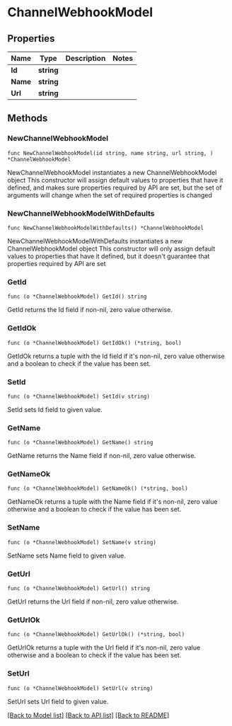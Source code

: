 # ChannelWebhookModel

## Properties

Name | Type | Description | Notes
------------ | ------------- | ------------- | -------------
**Id** | **string** |  | 
**Name** | **string** |  | 
**Url** | **string** |  | 

## Methods

### NewChannelWebhookModel

`func NewChannelWebhookModel(id string, name string, url string, ) *ChannelWebhookModel`

NewChannelWebhookModel instantiates a new ChannelWebhookModel object
This constructor will assign default values to properties that have it defined,
and makes sure properties required by API are set, but the set of arguments
will change when the set of required properties is changed

### NewChannelWebhookModelWithDefaults

`func NewChannelWebhookModelWithDefaults() *ChannelWebhookModel`

NewChannelWebhookModelWithDefaults instantiates a new ChannelWebhookModel object
This constructor will only assign default values to properties that have it defined,
but it doesn't guarantee that properties required by API are set

### GetId

`func (o *ChannelWebhookModel) GetId() string`

GetId returns the Id field if non-nil, zero value otherwise.

### GetIdOk

`func (o *ChannelWebhookModel) GetIdOk() (*string, bool)`

GetIdOk returns a tuple with the Id field if it's non-nil, zero value otherwise
and a boolean to check if the value has been set.

### SetId

`func (o *ChannelWebhookModel) SetId(v string)`

SetId sets Id field to given value.


### GetName

`func (o *ChannelWebhookModel) GetName() string`

GetName returns the Name field if non-nil, zero value otherwise.

### GetNameOk

`func (o *ChannelWebhookModel) GetNameOk() (*string, bool)`

GetNameOk returns a tuple with the Name field if it's non-nil, zero value otherwise
and a boolean to check if the value has been set.

### SetName

`func (o *ChannelWebhookModel) SetName(v string)`

SetName sets Name field to given value.


### GetUrl

`func (o *ChannelWebhookModel) GetUrl() string`

GetUrl returns the Url field if non-nil, zero value otherwise.

### GetUrlOk

`func (o *ChannelWebhookModel) GetUrlOk() (*string, bool)`

GetUrlOk returns a tuple with the Url field if it's non-nil, zero value otherwise
and a boolean to check if the value has been set.

### SetUrl

`func (o *ChannelWebhookModel) SetUrl(v string)`

SetUrl sets Url field to given value.



[[Back to Model list]](../README.md#documentation-for-models) [[Back to API list]](../README.md#documentation-for-api-endpoints) [[Back to README]](../README.md)


